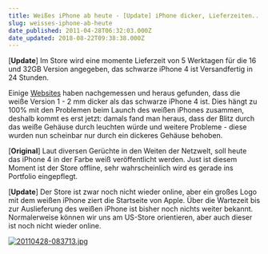 ```yaml
---
title: Weißes iPhone ab heute - [Update] iPhone dicker, Lieferzeiten...
slug: weisses-iphone-ab-heute
date_published: 2011-04-28T06:32:03.000Z
date_updated: 2018-08-22T09:38:38.000Z
---
```


[**Update**] Im Store wird eine momente Lieferzeit von 5 Werktagen für die 16 und 32GB Version angegeben, das schwarze iPhone 4 ist Versandfertig in 24 Stunden.

Einige [Websites](http://www.mobilfunk-talk.de/news/33998-iphone-4-in-weis-2-millimeter-dicker/) haben nachgemessen und heraus gefunden, dass die weiße Version 1 - 2 mm dicker als das schwarze iPhone 4 ist. Dies hängt zu 100% mit den Problemen beim Launch des weißen iPhones zusammen, deshalb kommt es erst jetzt: damals fand man heraus, dass der Blitz durch das weiße Gehäuse durch leuchten würde und weitere Probleme - diese wurden nun scheinbar nur durch ein dickeres Gehäuse behoben.

[**Original**] Laut diversen Gerüchte in den Weiten der Netzwelt, soll heute das iPhone 4 in der Farbe weiß veröffentlicht werden. Just ist diesem Moment ist der Store offline, sehr wahrscheinlich wird es gerade ins Portfolio eingepflegt.

[**Update**] Der Store ist zwar noch nicht wieder online, aber ein großes Logo mit dem weißen iPhone ziert die Startseite von Apple. Über die Wartezeit bis zur Auslieferung des weißen iPhone ist bisher noch nichts weiter bekannt. Normalerweise können wir uns am US-Store orientieren, aber auch dieser ist noch nicht wieder online.

[![20110428-083713.jpg](//picdump.thafaker.de/2011/04/20110428-083713.jpg)](http://picdump.thafaker.de/2011/04/20110428-083713.jpg)
